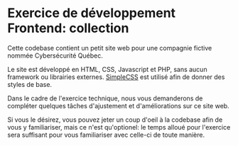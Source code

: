 # Exercice de développement Frontend: collection

Cette codebase contient un petit site web pour une compagnie fictive nommée
Cybersécurité Québec. 

Le site est développé en HTML, CSS, Javascript et PHP, sans aucun framework ou
librairies externes. [SimpleCSS](https://simplecss.org/) est utilisé afin de 
donner des styles de base.

Dans le cadre de l'exercice technique, nous vous demanderons de 
compléter quelques tâches d'ajustement et d'améliorations sur ce site web.

Si vous le désirez, vous pouvez jeter un coup d'oeil à la codebase afin de 
vous y familiariser, mais ce n'est qu'optionel: le temps alloué pour l'exercice
sera suffisant pour vous familiariser avec celle-ci de toute manière.